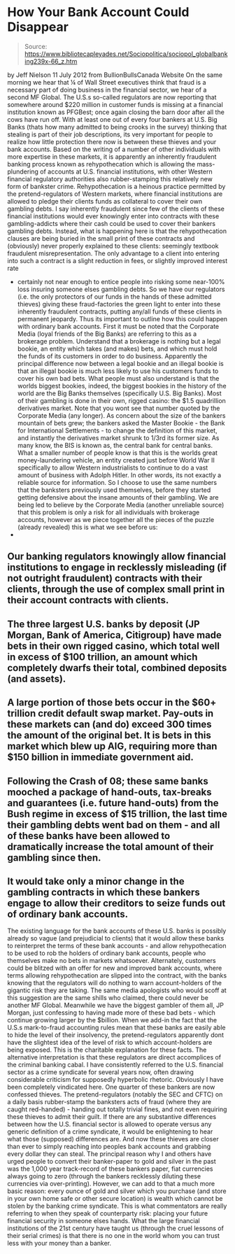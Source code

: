 # How Your Bank Account Could Disappear

> Source: https://www.bibliotecapleyades.net/Sociopolitica/sociopol_globalbanking239x-66_z.htm

by Jeff Nielson
11 July 2012
from
BullionBullsCanada Website
On the same morning we hear that
¼ of Wall Street executives think that
fraud is a necessary part of doing business in the financial sector,
we hear of a
second MF Global.
The U.S.s so-called regulators are now
reporting that somewhere around $220 million in customer funds is missing
at a financial institution known as
PFGBest; once again closing the barn
door after all the cows have run off.
With at least one out of every four bankers at U.S. Big Banks (thats how
many admitted to being crooks in the survey) thinking that stealing is part
of their job descriptions, its very important for people to realize how
little protection there now is between these thieves and your bank accounts.
Based on the writing of a number of other
individuals with more expertise in these markets, it is apparently an
inherently fraudulent banking process known as rehypothecation
which is allowing the mass-plundering of accounts at U.S. financial
institutions, with other Western financial regulatory authorities also
rubber-stamping this relatively new form of bankster crime.
Rehypothecation is a heinous practice permitted by the pretend-regulators of
Western markets, where financial institutions are allowed to pledge their
clients funds as collateral to cover their own gambling debts.
I say inherently fraudulent since few of the
clients of these financial institutions would ever knowingly enter into
contracts with these gambling-addicts where their cash could be used to
cover their bankers gambling debts.
Instead, what is happening here is that the rehypothecation clauses are
being buried in the small print of these contracts and (obviously) never
properly explained to these clients: seemingly textbook fraudulent
misrepresentation. The only advantage to a client into entering into such
a contract is a slight reduction in fees, or slightly improved interest rate
- certainly not near enough to entice people into risking some near-100%
loss insuring someone elses gambling debts.
So we have our regulators (i.e. the only protectors of our funds in the
hands of these admitted thieves) giving these fraud-factories the green
light to enter into these inherently fraudulent contracts, putting any/all
funds of these clients in permanent jeopardy.
Thus its important to outline how this could
happen with ordinary bank accounts.
First it must be noted that
the Corporate Media (loyal friends of the Big
Banks) are referring to this as a brokerage problem. Understand that a
brokerage is nothing but a legal bookie, an entity which takes (and makes)
bets, and which must hold the funds of its customers in order to do
business. Apparently the principal difference now between a legal bookie
and an illegal bookie is that an illegal bookie is much less likely to use
his customers funds to cover his own bad bets.
What people must also understand is that the worlds biggest bookies,
indeed, the biggest bookies in the history of the world are the Big Banks
themselves (specifically U.S. Big Banks). Most of their gambling is done in
their own, rigged casino: the $1.5 quadrillion
derivatives market.
Note that you wont see that number quoted by the Corporate Media (any
longer).
As concern about the size of the bankers
mountain of bets grew; the bankers asked the Master Bookie - the
Bank for International Settlements - to
change the definition of this market, and instantly the derivatives market
shrunk to 1/3rd its former size.
As many know, the BIS is known as,
the central bank for central banks.
What a smaller number of people know is that
this is the
worlds great money-laundering vehicle, an
entity created just before World War II specifically to allow Western
industrialists to continue to do a vast amount of business with Adolph
Hitler. In other words, its not exactly a reliable source for information.
So I choose to use the same numbers that the
banksters previously used themselves, before they started getting defensive
about the insane amounts of their gambling.
We are being led to believe by the Corporate Media (another unreliable
source) that this problem is only a risk for all individuals with
brokerage accounts, however as we piece together all the pieces of the
puzzle (already revealed) this is what we see before us:
-
Our banking regulators knowingly allow
financial institutions to engage in recklessly misleading (if not
outright fraudulent) contracts with their clients, through the use
of complex small print in their account contracts with clients.
-
The three largest U.S. banks by
deposit (JP Morgan, Bank of America, Citigroup) have made bets in
their own rigged casino, which total well in excess of $100
trillion, an amount which completely dwarfs their total, combined
deposits (and assets).
-
A large portion of those bets occur in
the $60+ trillion credit default swap market. Pay-outs in these
markets can (and do) exceed
300 times the amount of the
original bet. It is bets in this market
which blew up AIG, requiring more
than $150 billion in immediate government aid.
-
Following the Crash of 08; these same
banks mooched a package of hand-outs, tax-breaks and guarantees
(i.e. future hand-outs) from the Bush regime in excess of $15
trillion, the last time their gambling debts went bad on them - and
all of these banks have been allowed to dramatically increase the
total amount of their gambling since then.
-
It would take only a minor change in the
gambling contracts in which these bankers engage to allow their
creditors to seize funds out of ordinary bank accounts.
-
The existing language for the bank
accounts of these U.S. banks is possibly already so vague (and
prejudicial to clients) that it would allow these banks to
reinterpret the terms of these bank accounts - and allow
rehypothecation to be used to rob the holders of ordinary bank
accounts, people who themselves make no bets in markets
whatsoever.
Alternately, customers could be blitzed
with an offer for new and improved bank accounts, where terms
allowing rehypothecation are slipped into the contract, with the
banks knowing that the regulators will do nothing to warn
account-holders of the gigantic risk they are taking.
The same media apologists who would scoff at
this suggestion are the same shills who claimed,
there could never be another MF Global.
Meanwhile we have the biggest gambler of them
all, JP Morgan, just confessing to having made
more of these bad bets - which continue
growing larger by the $billion.
When we add-in the fact that the U.S.s
mark-to-fraud accounting rules mean that
these banks are easily able to hide the level of their insolvency, the
pretend-regulators apparently dont have the slightest idea of the level of
risk to which account-holders are being exposed. This is the charitable
explanation for these facts. The alternative interpretation is that these
regulators are direct accomplices of the criminal banking cabal.
I have consistently referred to the U.S. financial sector as a crime
syndicate for several years now, often drawing considerable
criticism for supposedly hyperbolic rhetoric. Obviously I have been
completely vindicated here.
One quarter of these bankers are now
confessed thieves.
The pretend-regulators (notably the SEC and CFTC)
on a daily basis rubber-stamp the banksters acts of fraud (where they are
caught red-handed) - handing out totally trivial fines, and not even
requiring these thieves to admit their guilt.
If there are any substantive differences between how the U.S. financial
sector is allowed to operate versus any generic definition of a crime
syndicate, it would be enlightening to hear what those (supposed)
differences are. And now these thieves are closer than ever to simply
reaching into peoples bank accounts and grabbing every dollar they can
steal.
The principal reason why I and others have urged people to convert their
banker-paper to
gold and silver in the past was the 1,000
year track-record of these bankers paper, fiat currencies always going to
zero (through the bankers recklessly diluting these currencies via
over-printing). However, we can add to that a much more basic reason: every
ounce of gold and silver which you purchase (and store in your own home
safe or other secure location) is wealth which cannot be stolen by the
banking crime syndicate.
This is what commentators are really referring
to when they speak of counterparty risk: placing your future financial
security in someone elses hands.
What the large financial institutions of the 21st century have taught us
(through the cruel lessons of their serial crimes) is that there is no one
in the world whom you can trust less with your money than a banker.
